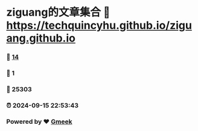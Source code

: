 # ziguang的文章集合 :link: https://techquincyhu.github.io/ziguang.github.io 
### :page_facing_up: [14](https://techquincyhu.github.io/ziguang.github.io/tag.html) 
### :speech_balloon: 1 
### :hibiscus: 25303 
### :alarm_clock: 2024-09-15 22:53:43 
### Powered by :heart: [Gmeek](https://github.com/Meekdai/Gmeek)
